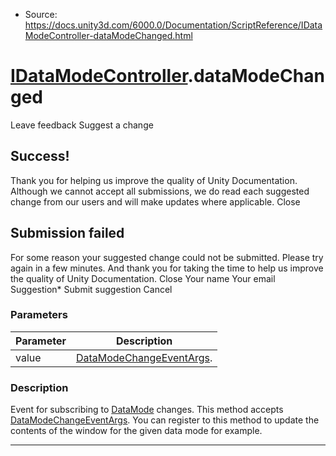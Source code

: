 * Source: https://docs.unity3d.com/6000.0/Documentation/ScriptReference/IDataModeController-dataModeChanged.html

#  [IDataModeController](https://docs.unity3d.com/6000.0/Documentation/ScriptReference/IDataModeController.html).dataModeChanged
Leave feedback
Suggest a change
## Success!
Thank you for helping us improve the quality of Unity Documentation. Although we cannot accept all submissions, we do read each suggested change from our users and will make updates where applicable.
Close
## Submission failed
For some reason your suggested change could not be submitted. Please <a>try again</a> in a few minutes. And thank you for taking the time to help us improve the quality of Unity Documentation.
Close
Your name Your email Suggestion* Submit suggestion
Cancel
### Parameters
Parameter | Description  
---|---  
value |  [DataModeChangeEventArgs](https://docs.unity3d.com/6000.0/Documentation/ScriptReference/DataModeChangeEventArgs.html).  
### Description
Event for subscribing to [DataMode](https://docs.unity3d.com/6000.0/Documentation/ScriptReference/DataMode.html) changes.
This method accepts [DataModeChangeEventArgs](https://docs.unity3d.com/6000.0/Documentation/ScriptReference/DataModeChangeEventArgs.html). You can register to this method to update the contents of the window for the given data mode for example.
* * *
